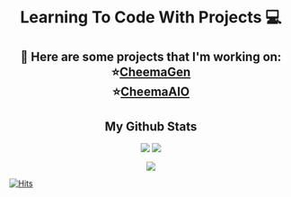 <h1 align="center"> Learning To Code With Projects 💻 </h1>


<h2 align="center">
  <b>🤖 Here are some projects that I'm working on:</b><br>
  ⭐<a href="https://twitter.com/CheemaGen">CheemaGen</a> 
  <br>⭐<a href="https://twitter.com/CheemaAIO">CheemaAIO</a> <br>
</h2>


<h2 align="center">
  My Github Stats
</h2>

<!-- 
![CheemaOTB's github stats](https://github-readme-stats.vercel.app/api?username=CheemaOTB&show_icons=true&theme=react&count_private=true&hide=issues)
![Top Langs](https://github-readme-stats.vercel.app/api/top-langs/?username=CheemaOTB&layout=compact&theme=react) -->

<p align = "center">
  <img  src = "https://github-readme-stats.vercel.app/api?username=CheemaOTB&show_icons=true&theme=react&count_private=true&hide=issues">
  <img src = "https://github-readme-stats.vercel.app/api/top-langs/?username=CheemaOTB&layout=compact&theme=react">
</p>
<p align = "center">
 <img  src="https://github-readme-streak-stats.herokuapp.com/?user=CheemaOTB&show_icons=true&locale=en&layout=compact&theme=react&line_height=0" />
</p> 

[![Hits](https://hits.seeyoufarm.com/api/count/incr/badge.svg?url=https%3A%2F%2Fgithub.com%2FCheemaOTB&count_bg=%230E8BF7&title_bg=%23555555&icon=&icon_color=%230E8BF7&title=hits&edge_flat=false)](https://hits.seeyoufarm.com)
